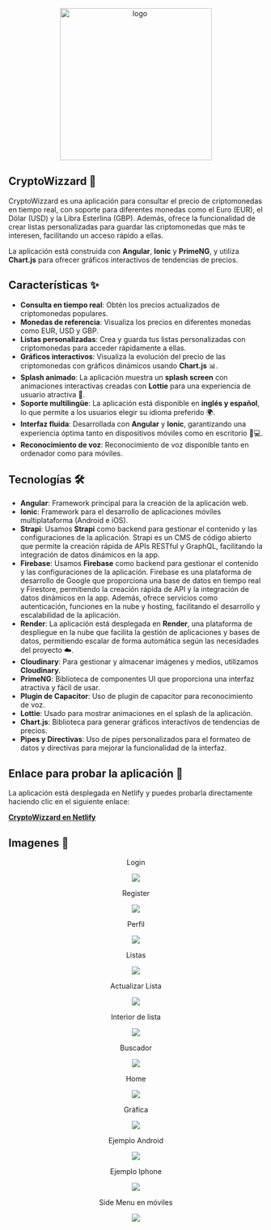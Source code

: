 <p align="center"> 
  <img src="https://github.com/user-attachments/assets/4255c1eb-32a5-4d36-a882-489682f48b02" alt="logo" width="300"/><br>
</p> 

## CryptoWizzard 🚀

CryptoWizzard es una aplicación para consultar el precio de criptomonedas en tiempo real, con soporte para diferentes monedas como el Euro (EUR), el Dólar (USD) y la Libra Esterlina (GBP). Además, ofrece la funcionalidad de crear listas personalizadas para guardar las criptomonedas que más te interesen, facilitando un acceso rápido a ellas.

La aplicación está construida con **Angular**, **Ionic** y **PrimeNG**, y utiliza **Chart.js** para ofrecer gráficos interactivos de tendencias de precios.

## Características ✨

- **Consulta en tiempo real**: Obtén los precios actualizados de criptomonedas populares.
- **Monedas de referencia**: Visualiza los precios en diferentes monedas como EUR, USD y GBP.
- **Listas personalizadas**: Crea y guarda tus listas personalizadas con criptomonedas para acceder rápidamente a ellas.
- **Gráficos interactivos**: Visualiza la evolución del precio de las criptomonedas con gráficos dinámicos usando **Chart.js** 📊.
- **Splash animado**: La aplicación muestra un **splash screen** con animaciones interactivas creadas con **Lottie** para una experiencia de usuario atractiva 🎨.
- **Soporte multilingüe**: La aplicación está disponible en **inglés y español**, lo que permite a los usuarios elegir su idioma preferido 🌍.
- **Interfaz fluida**: Desarrollada con **Angular** y **Ionic**, garantizando una experiencia óptima tanto en dispositivos móviles como en escritorio 📱💻.
- **Reconocimiento de voz**: Reconocimiento de voz disponible tanto en ordenador como para móviles.

## Tecnologías 🛠️

- **Angular**: Framework principal para la creación de la aplicación web.
- **Ionic**: Framework para el desarrollo de aplicaciones móviles multiplataforma (Android e iOS).
- **Strapi**: Usamos **Strapi** como backend para gestionar el contenido y las configuraciones de la aplicación. Strapi es un CMS de código abierto que permite la creación rápida de APIs RESTful y GraphQL, facilitando la integración de datos dinámicos en la app.
- **Firebase**: Usamos **Firebase** como backend para gestionar el contenido y las configuraciones de la aplicación. Firebase es una plataforma de desarrollo de Google que proporciona una base de datos en tiempo real y Firestore, permitiendo la creación rápida de API y 
la integración de datos dinámicos en la app. Además, ofrece servicios como autenticación, funciones en la nube y hosting, facilitando el desarrollo y escalabilidad de la aplicación.
- **Render**: La aplicación está desplegada en **Render**, una plataforma de despliegue en la nube que facilita la gestión de aplicaciones y bases de datos, permitiendo escalar de forma automática según las necesidades del proyecto ☁️.
- **Cloudinary**: Para gestionar y almacenar imágenes y medios, utilizamos **Cloudinary**.
- **PrimeNG**: Biblioteca de componentes UI que proporciona una interfaz atractiva y fácil de usar.
- **Plugin de Capacitor**: Uso de plugin de capacitor para reconocimiento de voz.
- **Lottie**: Usado para mostrar animaciones en el splash de la aplicación.
- **Chart.js**: Biblioteca para generar gráficos interactivos de tendencias de precios.
- **Pipes y Directivas**: Uso de pipes personalizados para el formateo de datos y directivas para mejorar la funcionalidad de la interfaz.

## Enlace para probar la aplicación 🔗

La aplicación está desplegada en Netlify y puedes probarla directamente haciendo clic en el siguiente enlace:

[**CryptoWizzard en Netlify**](https://cryptowizzardtfg.netlify.app/)

## Imagenes 📸

<p align="center">Login</p> 
<p align="center"> 
  <img src="https://github.com/user-attachments/assets/79319bbe-cb4c-4db9-b2ee-6661f196fb77" /> 
</p> 

<p align="center">Register</p> 
<p align="center"> 
  <img src="https://github.com/user-attachments/assets/83161565-a720-4372-aae9-0482fbf02b0b" /> 
</p> 

<p align="center">Perfil</p>
<p align="center"> 
  <img src="https://github.com/user-attachments/assets/9ae9543f-5d38-4a68-8d0a-dab7ccdf7bec" /> 
</p> 

<p align="center">Listas</p> 
<p align="center"> 
  <img src="https://github.com/user-attachments/assets/31d0b884-29ca-48bd-a669-86e6ea0e262f" /> 
</p> 

<p align="center">Actualizar Lista</p> 
<p align="center"> 
  <img src="https://github.com/user-attachments/assets/8b83d0b2-65e5-40cc-afab-ac8d3bb30af4" /> 
</p> 

<p align="center">Interior de lista</p> 
<p align="center"> 
  <img src="https://github.com/user-attachments/assets/5df961a2-634f-48aa-96e3-4335c6bf4d41" /> 
</p> 

<p align="center">Buscador</p> 
<p align="center"> 
  <img src="https://github.com/user-attachments/assets/1671a79b-a8c9-4d4c-a333-ca7c192db546" /> 
</p> 

<p align="center">Home</p> 
<p align="center"> 
  <img src="https://github.com/user-attachments/assets/39870863-3670-45ce-88ec-d8aba41c127d" /> 
</p> 

<p align="center">Gráfica</p> 
<p align="center"> 
  <img src="https://github.com/user-attachments/assets/dc21885a-521b-4f16-8f2d-cb25ca4a8e47" /> 
</p> 

<p align="center">Ejemplo Android</p> 
<p align="center"> 
  <img src="https://github.com/user-attachments/assets/f699025c-fdbd-400b-983e-4c7f1733bd7a" /> 
</p> 

<p align="center">Ejemplo Iphone</p> 
<p align="center"> 
  <img src="https://github.com/user-attachments/assets/fcf3e57c-1ac6-4bda-a75d-398ef950422b" /> 
</p> 

<p align="center">Side Menu en móviles</p>
<p align="center"> 
  <img src="https://github.com/user-attachments/assets/db309d3b-45e7-4f5d-b292-46ff5b6ce742" /> 
</p>
